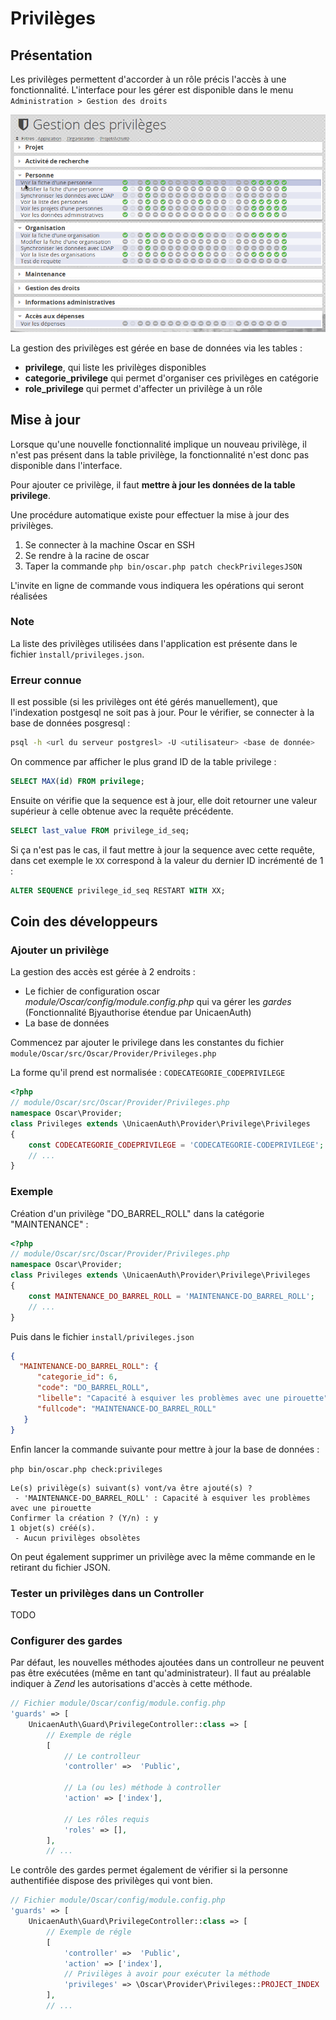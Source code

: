 # Privilèges

## Présentation

Les privilèges permettent d'accorder à un rôle précis l'accès à une fonctionnalité. L'interface pour les gérer est disponible dans le menu `Administration > Gestion des droits`

![Interface de gestion des privilèges](images/ui-privileges.png)

La gestion des privilèges est gérée en base de données via les tables : 

 - **privilege**, qui liste les privilèges disponibles
 - **categorie_privilege** qui permet d'organiser ces privilèges en catégorie
 - **role_privilege** qui permet d'affecter un privilège à un rôle
 
## Mise à jour

Lorsque qu'une nouvelle fonctionnalité implique un nouveau privilège, il n'est pas présent dans la table privilège, la fonctionnalité n'est donc pas disponible dans l'interface.

Pour ajouter ce privilège, il faut **mettre à jour les données de la table privilege**.

Une procédure automatique existe pour effectuer la mise à jour des privilèges.

1. Se connecter à la machine Oscar en SSH
2. Se rendre à la racine de oscar
3. Taper la commande `php bin/oscar.php patch checkPrivilegesJSON`

L'invite en ligne de commande vous indiquera les opérations qui seront réalisées

### Note

La liste des privilèges utilisées dans l'application est présente dans le fichier `ìnstall/privileges.json`.

### Erreur connue

Il est possible (si les privilèges ont été gérés manuellement), que l'indexation postgesql ne soit pas à jour. Pour le vérifier, se connecter à la base de données posgresql : 

```bash
psql -h <url du serveur postgresl> -U <utilisateur> <base de donnée>
```

On commence par afficher le plus grand ID de la table privilege : 

```sql
SELECT MAX(id) FROM privilege;
```

Ensuite on vérifie que la sequence est à jour, elle doit retourner une valeur supérieur à celle obtenue avec la requête précédente.

```sql
SELECT last_value FROM privilege_id_seq;
```

Si ça n'est pas le cas, il faut mettre à jour la sequence avec cette requête, dans cet exemple le `XX` correspond à la valeur du dernier ID incrémenté de 1 : 

```sql
ALTER SEQUENCE privilege_id_seq RESTART WITH XX;
```

## Coin des développeurs

### Ajouter un privilège

La gestion des accès est gérée à 2 endroits : 

 - Le fichier de configuration oscar *module/Oscar/config/module.config.php* qui va gérer les *gardes* (Fonctionnalité Bjyauthorise étendue par UnicaenAuth)
 - La base de données
 
Commencez par ajouter le privilege dans les constantes du fichier `module/Oscar/src/Oscar/Provider/Privileges.php`

La forme qu'il prend est normalisée : `CODECATEGORIE_CODEPRIVILEGE`

```php
<?php
// module/Oscar/src/Oscar/Provider/Privileges.php 
namespace Oscar\Provider;
class Privileges extends \UnicaenAuth\Provider\Privilege\Privileges
{
    const CODECATEGORIE_CODEPRIVILEGE = 'CODECATEGORIE-CODEPRIVILEGE';
    // ...
}
```

### Exemple 

Création d'un privilège "DO_BARREL_ROLL" dans la catégorie "MAINTENANCE" : 

```php
<?php
// module/Oscar/src/Oscar/Provider/Privileges.php 
namespace Oscar\Provider;
class Privileges extends \UnicaenAuth\Provider\Privilege\Privileges
{
    const MAINTENANCE_DO_BARREL_ROLL = 'MAINTENANCE-DO_BARREL_ROLL';
    // ...
}
```

Puis dans le fichier `install/privileges.json`

```json
{
  "MAINTENANCE-DO_BARREL_ROLL": {
      "categorie_id": 6,
      "code": "DO_BARREL_ROLL",
      "libelle": "Capacité à esquiver les problèmes avec une pirouette",
      "fullcode": "MAINTENANCE-DO_BARREL_ROLL"
   }
}
```

Enfin lancer la commande suivante pour mettre à jour la base de données : 

`php bin/oscar.php check:privileges`

```
Le(s) privilège(s) suivant(s) vont/va être ajouté(s) ? 
 - 'MAINTENANCE-DO_BARREL_ROLL' : Capacité à esquiver les problèmes avec une pirouette
Confirmer la création ? (Y/n) : y
1 objet(s) créé(s).
 - Aucun privilèges obsolètes
```

On peut également supprimer un privilège avec la même commande en le retirant du fichier JSON.

 
### Tester un privilèges dans un Controller

TODO

### Configurer des gardes

Par défaut, les nouvelles méthodes ajoutées dans un controlleur ne peuvent pas être exécutées (même en tant qu'administrateur). Il faut au préalable indiquer à *Zend* les autorisations d'accès à cette méthode.
 
```php
// Fichier module/Oscar/config/module.config.php
'guards' => [
    UnicaenAuth\Guard\PrivilegeController::class => [
        // Exemple de régle
        [ 
            // Le controlleur
            'controller' =>  'Public',
            
            // La (ou les) méthode à controller
            'action' => ['index'],
            
            // Les rôles requis
            'roles' => [],
        ],
        // ...
```

Le contrôle des gardes permet également de vérifier si la personne authentifiée dispose des privilèges qui vont bien. 

```php
// Fichier module/Oscar/config/module.config.php
'guards' => [
    UnicaenAuth\Guard\PrivilegeController::class => [
        // Exemple de régle
        [ 
            'controller' =>  'Public',
            'action' => ['index'],
            // Privilèges à avoir pour exécuter la méthode
            'privileges' => \Oscar\Provider\Privileges::PROJECT_INDEX
        ],
        // ...
```

